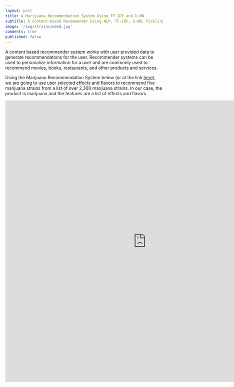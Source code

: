 ```yaml
---
layout: post
title: A Marijuana Recommendation System Using TF-IDF and k-NN
subtitle: A Content-based Recommender Using NLP, TF-IDF, k-NN, Pickling and Dash
image: '/img/strains/weed.jpg'
comments: true
published: false
---
```


A content based recommender system works with user provided data to generate recommendations for the user.  Recommender systems can be used to personalize information for a user and are commonly used to recommend movies, books, restaurants, and other products and services.

Using the Marijuana Recommendation System below (or at the link [here][1]), we are going to use user selected effects and flavors to recommend five marijuana strains from a list of over 2,300 marijuana strains.  In our case, the product is marijuana and the features are a list of effects and flavors. 

<iframe src="https://strains-live.herokuapp.com" width="900" height="900" style="border: none;">
  
### A Word About the Code

All the code, data and associated files for the project can be accessed at my [GitHub][2].  The README file provides details of the repo directory and files.

### The TF-IDF Model Using k-NN

TF-IDF refers to Term Frequency-Inverse Document Frequency.  TF is simply the frequency a word appears in a document.  IDF is the inverse of the document frequency in the whole corpus of documents.  The idea behind the TF-IDF is to dampen the effect of high-frequency words in determing the importance of an item (document).

k-NN refers to K Nearest Neighbor and is a simple algorithm that, in our case, classifies data based on a similarity measure.  In other words, it selects the "nearest" matches for our user input. 

Let's step through an example using the [tf_knn.ipynb][3] notebook.  The basic steps are:

1. Load, Clean and Wrangle the Data
2. Tokenize and Vectorize the Features
3. Create the Document-Term Matrix(DTM)
4. Fit a Nearest Neighbors Model to the DTM
5. Obtain the Recommendations from the Model

#### Load, Clean and Wrangle the Data

```
df = pd.read_csv("https://raw.githubusercontent.com/JimKing100/strains-live/master/data/cannabis.csv")
df = df.dropna()
df = df.reset_index(drop=True)
df['Criteria'] = df['Effects'] + ',' + df['Flavor']
```

![strains DataFrame](/img/strains/df.png)

#### Tokenize and Vectorize the Features

```
tf = TfidfVectorizer(stop_words='english')
dtm = tf.fit_transform(df['Criteria'].values.astype('U'))
dtm = pd.DataFrame(dtm.todense(), columns=tf.get_feature_names())
```

![dtm DataFrame](/img/strains/dtm.png)

#### Create the Document-Term Matrix

```

```

#### Fit a Nearest Neighbors Model

```

```

#### Obtain the Recommendations

```

```

*Marijuana Data Source: Cannabis Strains Marijuana Dataset from LiamLarsen in Kaggle*

[1]: <https://strains-live.herokuapp.com>
[2]: <https://github.com/JimKing100/strains-live>
[3]: <https://github.com/JimKing100/strains-live/blob/master/model/tf_knn.ipynb>


